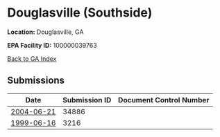 # Douglasville (Southside)

**Location:** Douglasville, GA

**EPA Facility ID:** 100000039763

[Back to GA Index](../../index.md)

## Submissions

| Date | Submission ID | Document Control Number |
|------|--------------|-------------------------|
| [2004-06-21](submissions/34886.md) | 34886 |  |
| [1999-06-16](submissions/3216.md) | 3216 |  |
